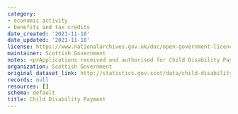 ```yaml
---
category:
- economic activity
- benefits and tax credits
date_created: '2021-11-18'
date_updated: '2021-11-18'
license: https://www.nationalarchives.gov.uk/doc/open-government-licence/version/3/
maintainer: Scottish Government
notes: <p>Applications received and authorised for Child Disability Payment</p>
organization: Scottish Government
original_dataset_link: http://statistics.gov.scot/data/child-disability-payment
records: null
resources: []
schema: default
title: Child Disability Payment
---
```

